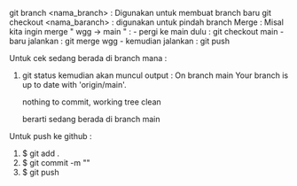 git branch <nama_branch> : Digunakan untuk membuat branch baru
git checkout <nama_baranch> : digunakan untuk pindah branch
Merge :
  Misal kita ingin merge " wgg -> main " :
    - pergi ke main dulu : git checkout main
    - baru jalankan : git merge wgg
    - kemudian jalankan : git push

Untuk cek sedang berada di branch mana :
1. git status
   kemudian akan muncul output :
     On branch main
    Your branch is up to date with 'origin/main'.

    nothing to commit, working tree clean

   berarti sedang berada di branch main

Untuk push ke github :
1. $ git add .
2. $ git commit -m "<pesan>"
3. $ git push
